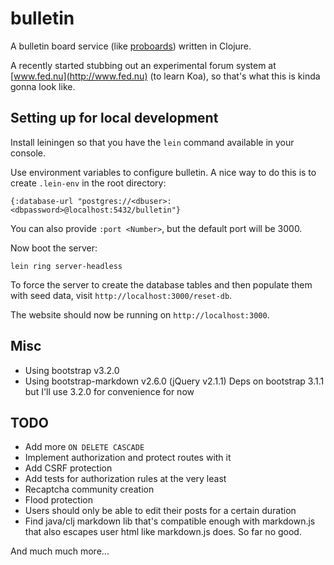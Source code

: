 # bulletin

A bulletin board service (like [proboards](http://www.proboards.com/)) written in Clojure.

A recently started stubbing out an experimental forum system at [www.fed.nu](http://www.fed.nu) (to learn Koa), so that's what this is kinda gonna look like.

## Setting up for local development

Install leiningen so that you have the `lein` command available in your console.

Use environment variables to configure bulletin. A nice way to do this is to create `.lein-env` in the root directory:

    {:database-url "postgres://<dbuser>:<dbpassword>@localhost:5432/bulletin"}

You can also provide `:port <Number>`, but the default port will be 3000.

Now boot the server:

    lein ring server-headless

To force the server to create the database tables and then populate them with seed data, visit `http://localhost:3000/reset-db`.

The website should now be running on `http://localhost:3000`.

## Misc

- Using bootstrap v3.2.0
- Using bootstrap-markdown v2.6.0 (jQuery v2.1.1) Deps on bootstrap 3.1.1 but I'll use 3.2.0 for convenience for now

## TODO

- Add more `ON DELETE CASCADE`
- Implement authorization and protect routes with it
- Add CSRF protection
- Add tests for authorization rules at the very least
- Recaptcha community creation
- Flood protection
- Users should only be able to  edit their posts for a certain duration
- Find java/clj markdown lib that's compatible enough with markdown.js that also escapes user html like markdown.js does. So far no good.

And much much more...
